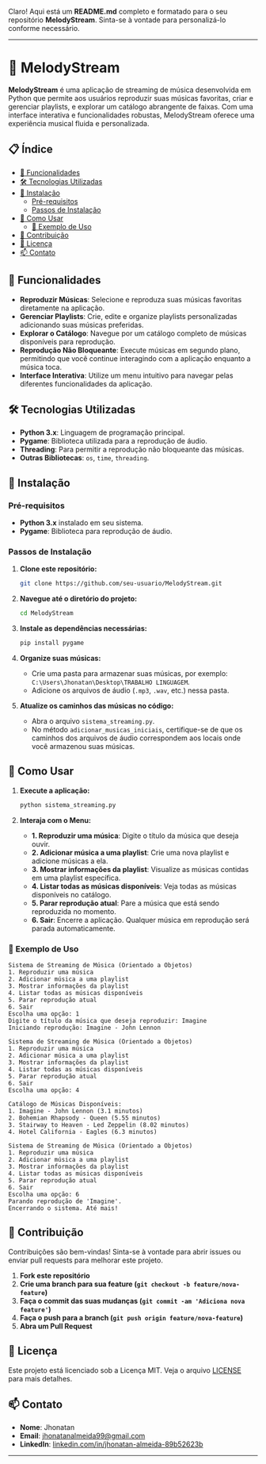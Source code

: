 Claro! Aqui está um **README.md** completo e formatado para o seu repositório **MelodyStream**. Sinta-se à vontade para personalizá-lo conforme necessário.

---

# 🎵 MelodyStream

**MelodyStream** é uma aplicação de streaming de música desenvolvida em Python que permite aos usuários reproduzir suas músicas favoritas, criar e gerenciar playlists, e explorar um catálogo abrangente de faixas. Com uma interface interativa e funcionalidades robustas, MelodyStream oferece uma experiência musical fluida e personalizada.

## 📋 Índice

- [🎯 Funcionalidades](#🎯-funcionalidades)
- [🛠️ Tecnologias Utilizadas](#🛠️-tecnologias-utilizadas)
- [💾 Instalação](#💾-instalação)
  - [Pré-requisitos](#pré-requisitos)
  - [Passos de Instalação](#passos-de-instalação)
- [🚀 Como Usar](#🚀-como-usar)
  - [📸 Exemplo de Uso](#📸-exemplo-de-uso)
- [🤝 Contribuição](#🤝-contribuição)
- [📄 Licença](#📄-licença)
- [📫 Contato](#📫-contato)

## 🎯 Funcionalidades

- **Reproduzir Músicas**: Selecione e reproduza suas músicas favoritas diretamente na aplicação.
- **Gerenciar Playlists**: Crie, edite e organize playlists personalizadas adicionando suas músicas preferidas.
- **Explorar o Catálogo**: Navegue por um catálogo completo de músicas disponíveis para reprodução.
- **Reprodução Não Bloqueante**: Execute músicas em segundo plano, permitindo que você continue interagindo com a aplicação enquanto a música toca.
- **Interface Interativa**: Utilize um menu intuitivo para navegar pelas diferentes funcionalidades da aplicação.

## 🛠️ Tecnologias Utilizadas

- **Python 3.x**: Linguagem de programação principal.
- **Pygame**: Biblioteca utilizada para a reprodução de áudio.
- **Threading**: Para permitir a reprodução não bloqueante das músicas.
- **Outras Bibliotecas**: `os`, `time`, `threading`.

## 💾 Instalação

### Pré-requisitos

- **Python 3.x** instalado em seu sistema.
- **Pygame**: Biblioteca para reprodução de áudio.

### Passos de Instalação

1. **Clone este repositório:**

   ```bash
   git clone https://github.com/seu-usuario/MelodyStream.git
   ```

2. **Navegue até o diretório do projeto:**

   ```bash
   cd MelodyStream
   ```

3. **Instale as dependências necessárias:**

   ```bash
   pip install pygame
   ```

4. **Organize suas músicas:**

   - Crie uma pasta para armazenar suas músicas, por exemplo: `C:\Users\Jhonatan\Desktop\TRABALHO LINGUAGEM`.
   - Adicione os arquivos de áudio (`.mp3`, `.wav`, etc.) nessa pasta.

5. **Atualize os caminhos das músicas no código:**

   - Abra o arquivo `sistema_streaming.py`.
   - No método `adicionar_musicas_iniciais`, certifique-se de que os caminhos dos arquivos de áudio correspondem aos locais onde você armazenou suas músicas.

## 🚀 Como Usar

1. **Execute a aplicação:**

   ```bash
   python sistema_streaming.py
   ```

2. **Interaja com o Menu:**

   - **1. Reproduzir uma música**: Digite o título da música que deseja ouvir.
   - **2. Adicionar música a uma playlist**: Crie uma nova playlist e adicione músicas a ela.
   - **3. Mostrar informações da playlist**: Visualize as músicas contidas em uma playlist específica.
   - **4. Listar todas as músicas disponíveis**: Veja todas as músicas disponíveis no catálogo.
   - **5. Parar reprodução atual**: Pare a música que está sendo reproduzida no momento.
   - **6. Sair**: Encerre a aplicação. Qualquer música em reprodução será parada automaticamente.

### 📸 Exemplo de Uso

```
Sistema de Streaming de Música (Orientado a Objetos)
1. Reproduzir uma música
2. Adicionar música a uma playlist
3. Mostrar informações da playlist
4. Listar todas as músicas disponíveis
5. Parar reprodução atual
6. Sair
Escolha uma opção: 1
Digite o título da música que deseja reproduzir: Imagine
Iniciando reprodução: Imagine - John Lennon

Sistema de Streaming de Música (Orientado a Objetos)
1. Reproduzir uma música
2. Adicionar música a uma playlist
3. Mostrar informações da playlist
4. Listar todas as músicas disponíveis
5. Parar reprodução atual
6. Sair
Escolha uma opção: 4

Catálogo de Músicas Disponíveis:
1. Imagine - John Lennon (3.1 minutos)
2. Bohemian Rhapsody - Queen (5.55 minutos)
3. Stairway to Heaven - Led Zeppelin (8.02 minutos)
4. Hotel California - Eagles (6.3 minutos)

Sistema de Streaming de Música (Orientado a Objetos)
1. Reproduzir uma música
2. Adicionar música a uma playlist
3. Mostrar informações da playlist
4. Listar todas as músicas disponíveis
5. Parar reprodução atual
6. Sair
Escolha uma opção: 6
Parando reprodução de 'Imagine'.
Encerrando o sistema. Até mais!
```

## 🤝 Contribuição

Contribuições são bem-vindas! Sinta-se à vontade para abrir issues ou enviar pull requests para melhorar este projeto.

1. **Fork este repositório**
2. **Crie uma branch para sua feature (`git checkout -b feature/nova-feature`)**
3. **Faça o commit das suas mudanças (`git commit -am 'Adiciona nova feature'`)**
4. **Faça o push para a branch (`git push origin feature/nova-feature`)**
5. **Abra um Pull Request**

## 📄 Licença

Este projeto está licenciado sob a Licença MIT. Veja o arquivo [LICENSE](LICENSE) para mais detalhes.

## 📫 Contato

- **Nome**: Jhonatan
- **Email**: jhonatanalmeida99@gmail.com
- **LinkedIn**: [linkedin.com/in/jhonatan-almeida-89b52623b](https://www.linkedin.com/in/jhonatan-almeida-89b52623b/)

---
